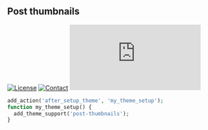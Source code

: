 ## Post thumbnails
[![License](https://img.shields.io/github/license/dedewiweka/snippets?color=brightgreen)](https://github.com/dedewiweka/snippets/blob/main/LICENSE) [![Contact](https://img.shields.io/badge/contact-Dede%20Wiweka-orange)](https://dede.wiweka.com/development) ![File size](https://img.shields.io/github/size/dedewiweka/snippets/Setup/post-thumbnails.md) 
```php
add_action('after_setup_theme', 'my_theme_setup');
function my_theme_setup() {
  add_theme_support('post-thumbnails');
}
```